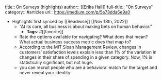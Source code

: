title:: On Surveys (highlights)
author:: [[Erika Hall]]
full-title:: "On Surveys"
category:: #articles
url:: https://medium.com/p/5a73dda5e9a0

- Highlights first synced by [[Readwise]] [[Nov 18th, 2022]]
	- “At its core, all business is about making bets on human behavior.”
		- **Tags**: #[[favorite]]
	- Rate the options available for navigating? What does that mean? What actual business success metric does that map to?
	- According to the MIT Sloan Management Review, changes in customers’ satisfaction levels explain less than 1% of the variation in changes in their share of spending in a given category. Now, 1% is statistically significant, but not huge.
	- you can recruit people who are a behavioral match for the target and never reveal your identity
